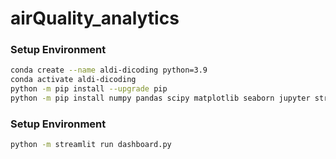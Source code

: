 # airQuality_analytics

### Setup Environment
```bash
conda create --name aldi-dicoding python=3.9
conda activate aldi-dicoding
python -m pip install --upgrade pip
python -m pip install numpy pandas scipy matplotlib seaborn jupyter streamlit babel
```

### Setup Environment
```bash
python -m streamlit run dashboard.py
```
